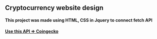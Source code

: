 ## Cryptocurrency website design

#### This project was made using HTML, CSS in Jquery to connect fetch API

#### <a href="https://www.coingecko.com/pt/api">Use this API => Coingecko</a>